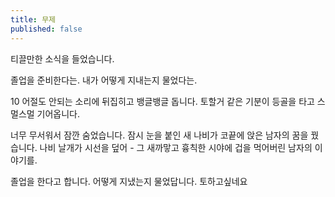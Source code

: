 ```yaml
---
title: 무제
published: false
---
```


티끌만한 소식을 들었습니다.

졸업을 준비한다는. 내가 어떻게 지내는지 물었다는.

10 어절도 안되는 소리에 뒤집히고 뱅글뱅글 돕니다. 토할거 같은 기분이 등골을 타고 스멀스멀 기어옵니다.

너무 무서워서 잠깐 숨었습니다. 잠시 눈을 붙인 새 나비가 코끝에 앉은 남자의 꿈을 꿨습니다.
나비 날개가 시선을 덮어 - 그 새까맣고 흉칙한 시야에 겁을 먹어버린 남자의 이야기를.

졸업을 한다고 합니다. 어떻게 지냈는지 물었답니다.
토하고싶네요
